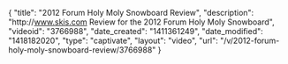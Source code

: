 {
    "title": "2012 Forum Holy Moly Snowboard Review",
    "description": "http:\/\/www.skis.com Review for the 2012 Forum Holy Moly Snowboard",
    "videoid": "3766988",
    "date_created": "1411361249",
    "date_modified": "1418182020",
    "type": "captivate",
    "layout": "video",
    "url": "\/v\/2012-forum-holy-moly-snowboard-review\/3766988"
}